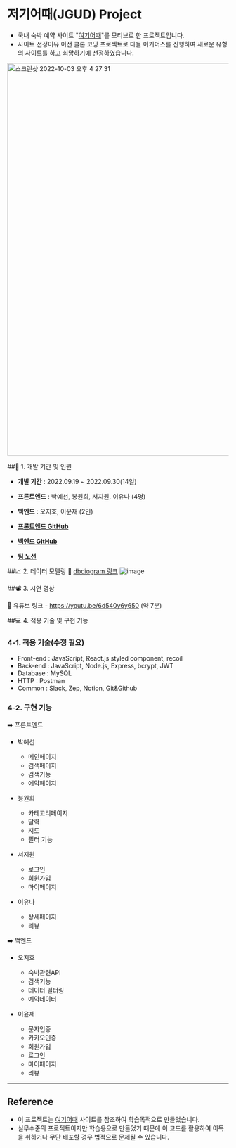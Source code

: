 # 저기어때(JGUD) Project
- 국내 숙박 예약 사이트 "[여기어때](https://www.goodchoice.kr/)"를 모티브로 한 프로젝트입니다. 
- 사이트 선정이유
이전 클론 코딩 프로젝트로 다들 이커머스를 진행하여 새로운 유형의 사이트를 하고 희망하기에 선정하였습니다. 

<img width="893" alt="스크린샷 2022-10-03 오후 4 27 31" src="https://user-images.githubusercontent.com/108171986/193522631-e9e5389d-0e20-4fa6-9b3a-8b50513fd864.png">

##📆 1. 개발 기간 및 인원

- __개발 기간__  : 2022.09.19 ~ 2022.09.30(14일)

- __프론트엔드__ : 박예선, 봉원희, 서지원, 이유나 (4명)

- __백엔드__ : 오지호, 이윤재 (2인) 

- __[프론트엔드 GitHub](https://github.com/wecode-bootcamp-korea/justcode-6-2nd-team7-front)__ 
- __[백엔드 GitHub](https://github.com/wecode-bootcamp-korea/justcode-6-2nd-team7-back)__

- __[팀 노션](https://www.notion.so/wecode/Team7-JGUD-895618b19f4941dabc8961ff0e1b16cf)__

##📈 2. 데이터 모델링
:paperclip:  [dbdiogram 링크](https://dbdiagram.io/d/6327d7f90911f91ba5dbaa80)
![image](https://user-images.githubusercontent.com/108171986/193518846-9790ec9b-4bc5-41a3-b91f-caf8c05e2bf8.png)

##📽 3. 시연 영상

:paperclip: 유튜브 링크 - https://youtu.be/6d540y6y650 (약 7분)

##💻 4. 적용 기술 및 구현 기능

### 4-1. 적용 기술(수정 필요)
+ Front-end : JavaScript, React.js styled component, recoil
+ Back-end : JavaScript, Node.js, Express, bcrypt, JWT
+ Database : MySQL 
+ HTTP : Postman
+ Common : Slack, Zep, Notion, Git&Github

### 4-2. 구현 기능

➡️ 프론트엔드

- 박예선
  - 메인페이지
  - 검색페이지
  - 검색기능 
  - 예약페이지
           
- 봉원희
   - 카테고리페이지
   - 달력
   - 지도
   - 필터 기능

- 서지원
  - 로그인
  - 회원가입
  - 마이페이지
  
- 이유나
  - 상세페이지
  - 리뷰
 
➡️ 백엔드

- 오지호  
  - 숙박관련API
  - 검색기능
  - 데이터 필터링
  - 예약데이터 

- 이윤재
  - 문자인증
  - 카카오인증
  - 회원가입
  - 로그인
  - 마이페이지
  - 리뷰
  
---

## Reference

- 이 프로젝트는 [여기어때](https://www.goodchoice.kr/) 사이트를 참조하여 학습목적으로 만들었습니다.
- 실무수준의 프로젝트이지만 학습용으로 만들었기 때문에 이 코드를 활용하여 이득을 취하거나 무단 배포할 경우 법적으로 문제될 수 있습니다.
